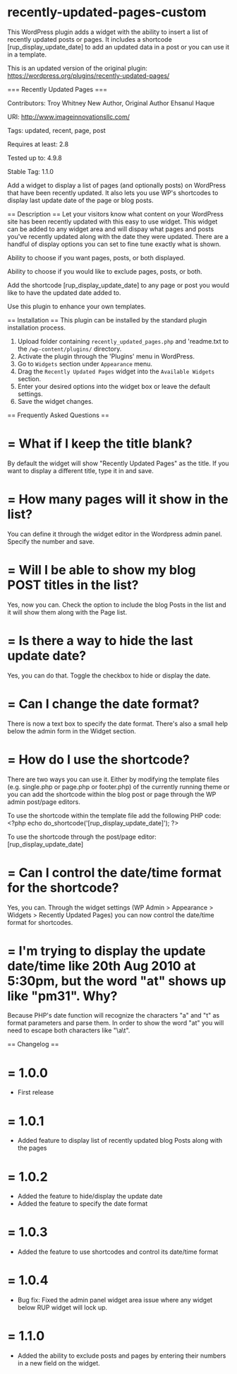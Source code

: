 # recently-updated-pages-custom
This WordPress plugin adds a widget with the ability to insert a list of recently updated posts or pages. It includes a shortcode [rup_display_update_date] to add an updated data in a post or you can use it in a template. 

This is an updated version of the original plugin: https://wordpress.org/plugins/recently-updated-pages/

=== Recently Updated Pages ===

Contributors: Troy Whitney New Author, Original Author Ehsanul Haque

URI: http://www.imageinnovationsllc.com/

Tags: updated, recent, page, post

Requires at least: 2.8

Tested up to: 4.9.8

Stable Tag: 1.1.0


Add a widget to display a list of pages (and optionally posts) on WordPress that have been recently updated. It also lets you use WP's shortcodes to display last update date of the page or blog posts. 


== Description ==
Let your visitors know what content on your WordPress site has been recently updated with this easy to use widget. This widget can be added to any widget area and will dispay what pages and posts you've recently updated along with the date they were updated. There are a handful of display options you can set to fine tune exactly what is shown. 

Ability to choose if you want pages, posts, or both displayed.

Ability to choose if you would like to exclude pages, posts, or both. 

Add the shortcode [rup_display_update_date] to any page or post you would like to have the updated date added to. 

Use this plugin to enhance your own templates. 


== Installation ==
This plugin can be installed by the standard plugin installation process.

1. Upload folder containing `recently_updated_pages.php` and 'readme.txt to the `/wp-content/plugins/` directory.
2. Activate the plugin through the 'Plugins' menu in WordPress.
3. Go to `Widgets` section under `Appearance` menu.
4. Drag the `Recently Updated Pages` widget into the `Available Widgets` section.
5. Enter your desired options into the widget box or leave the default settings.
6. Save the widget changes. 


== Frequently Asked Questions ==

= 
What if I keep the title blank? 
=
By default the widget will show "Recently Updated Pages" as the title. If you want to display a different title, type it in and save.

= 
How many pages will it show in the list? 
=
You can define it through the widget editor in the Wordpress admin panel. Specify the number and save.

= 
Will I be able to show my blog POST titles in the list? 
=
Yes, now you can. Check the option to include the blog Posts in the list and it will show them along with the Page list.

=
Is there a way to hide the last update date? 
=
Yes, you can do that. Toggle the checkbox to hide or display the date. 

=
Can I change the date format? 
= 
There is now a text box to specify the date format. There's also a small help below the admin form in the Widget section.

=
How do I use the shortcode? 
=
There are two ways you can use it. Either by modifying the template files (e.g. single.php or page.php or footer.php) of the currently running theme or you can add the shortcode within the blog post or page through the WP admin post/page editors. 

To use the shortcode within the template file add the following PHP code:
&lt;&#63;php echo do_shortcode('[rup_display_update_date]'); &#63;&gt;

To use the shortcode through the post/page editor:
[rup_display_update_date]

= 
Can I control the date/time format for the shortcode?
=
Yes, you can. Through the widget settings (WP Admin > Appearance > Widgets > Recently Updated Pages) you can now control the date/time format for shortcodes.

= 
I'm trying to display the update date/time like 20th Aug 2010 at 5:30pm, but the word "at" shows up like "pm31". Why?
=
Because PHP's date function will recognize the characters "a" and "t" as format parameters and parse them. In order to show the word "at" you will need to escape both characters like "\a\t". 


== Changelog ==

= 
1.0.0 
=
* First release

= 
1.0.1 
= 
* Added feature to display list of recently updated blog Posts along with the pages

= 
1.0.2 
= 
* Added the feature to hide/display the update date
* Added the feature to specify the date format 

= 
1.0.3 
= 
* Added the feature to use shortcodes and control its date/time format

= 
1.0.4 
= 
* Bug fix: Fixed the admin panel widget area issue where any widget below RUP widget will lock up. 

=
1.1.0 
= 
* Added the ability to exclude posts and pages by entering their numbers in a new field on the widget. 
